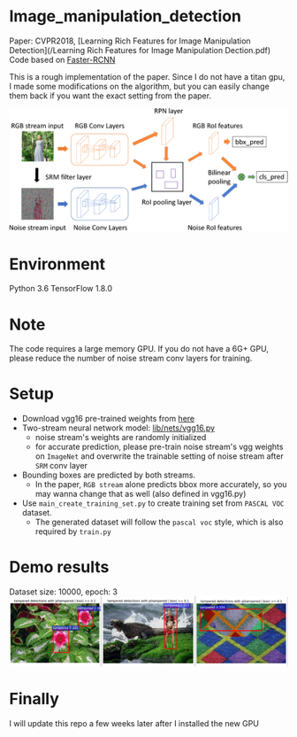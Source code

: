 # Image_manipulation_detection
Paper: CVPR2018, [Learning Rich Features for Image Manipulation Detection](/Learning Rich Features for Image Manipulation Dection.pdf)  
Code based on [Faster-RCNN](https://github.com/dBeker/Faster-RCNN-TensorFlow-Python3.5)  

This is a rough implementation of the paper. Since I do not have a titan gpu, I made some modifications on the algorithm, but you can easily change them back if you want the exact setting from the paper.

![](_image/11.png)
# Environment
Python 3.6
TensorFlow 1.8.0

# Note
The code requires a large memory GPU. If you do not have a 6G+ GPU, please reduce the number of noise stream conv layers for training.

# Setup
- Download vgg16 pre-trained weights from [here](http://download.tensorflow.org/models/vgg_16_2016_08_28.tar.gz)
- Two-stream neural network model: [lib/nets/vgg16.py](lib/nets/vgg16.py)
    - noise stream's weights are randomly initialized
    - for accurate prediction, please pre-train noise stream's vgg weights on `ImageNet` and overwrite the trainable setting of noise stream after `SRM` conv layer
- Bounding boxes are predicted by both streams.
    - In the paper, `RGB stream` alone predicts bbox more accurately, so you may wanna change that as well (also defined in vgg16.py)
- Use `main_create_training_set.py` to create training set from `PASCAL VOC` dataset.
    - The generated dataset will follow the `pascal voc` style, which is also required by `train.py`
    
# Demo results
Dataset size: 10000, epoch: 3
![](_image/results.png)

# Finally
I will update this repo a few weeks later after I installed the new GPU